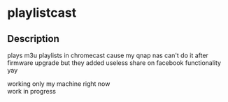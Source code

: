 playlistcast
====
  
## Description

plays m3u playlists in chromecast cause my qnap nas can't do it after firmware upgrade but they added 
useless share on facebook functionality yay  

working only my machine right now     
work in progress      
